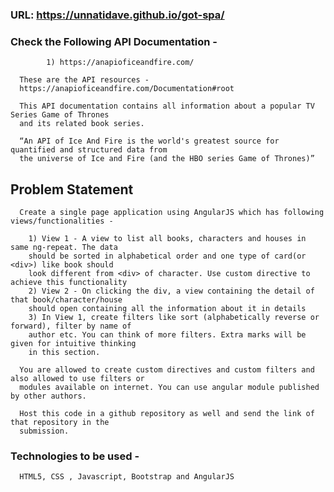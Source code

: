 ### URL: https://unnatidave.github.io/got-spa/

### Check the Following API Documentation -
            1) https://anapioficeandfire.com/
            
      These are the API resources -
      https://anapioficeandfire.com/Documentation#root
      
      This API documentation contains all information about a popular TV Series Game of Thrones
      and its related book series.
      
      “An API of Ice And Fire is the world's greatest source for quantified and structured data from
      the universe of Ice and Fire (and the HBO series Game of Thrones)”
      
## Problem Statement
      Create a single page application using AngularJS which has following views/functionalities -
       
        1) View 1 - A view to list all books, characters and houses in same ng-repeat. The data
        should be sorted in alphabetical order and one type of card(or <div>) like book should
        look different from <div> of character. Use custom directive to achieve this functionality
        2) View 2 - On clicking the div, a view containing the detail of that book/character/house
        should open containing all the information about it in details
        3) In View 1, create filters like sort (alphabetically reverse or forward), filter by name of
        author etc. You can think of more filters. Extra marks will be given for intuitive thinking
        in this section.
        
      You are allowed to create custom directives and custom filters and also allowed to use filters or
      modules available on internet. You can use angular module published by other authors.
     
      Host this code in a github repository as well and send the link of that repository in the
      submission.

### Technologies to be used -
      HTML5, CSS , Javascript, Bootstrap and AngularJS
